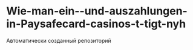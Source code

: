 # Wie-man-ein--und-auszahlungen-in-Paysafecard-casinos-t-tigt-nyh
Автоматически созданный репозиторий
